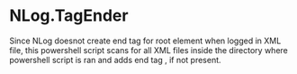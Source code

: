 # NLog.TagEnder
Since NLog doesnot create end tag for root element when logged in XML file, this powershell script scans for all XML files inside the directory where powershell script is ran and adds end tag , if not present.
